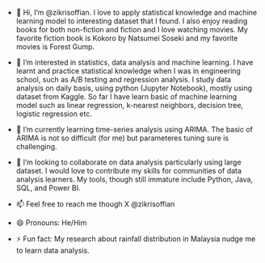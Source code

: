 - 👋 Hi, I’m @zikrisoffian. I love to apply statistical knowledge and machine learning model to interesting dataset that I found. I also enjoy reading books for both non-fiction and fiction and I love watching movies.
    My favorite fiction book is Kokoro by Natsumei Soseki and my favorite movies is Forest Gump.
  
- 👀 I’m interested in statistics, data analysis and machine learning.
    I have learnt and practice statistical knowledge when I was in engineering school, such as A/B testing and regression analysis.
     I study data analysis on daily basis, using python (Jupyter Notebook), mostly using dataset from Kaggle.
     So far I have learn basic of machine learning model such as linear regression, k-nearest neighbors, decision tree, logistic regression etc.
     
- 🌱 I’m currently learning time-series analysis using ARIMA.
     The basic of ARIMA is not so difficult (for me) but parameteres tuning sure is challenging.
     
- 💞️ I’m looking to collaborate on data analysis particularly using large dataset.
     I would love to contribute my skills for communities of data analysis learners. My tools, though still immature include Python, Java, SQL, and Power BI.
     
- 📫 Feel free to reach me though X @zikrisoffian
  
- 😄 Pronouns: He/Him
  
- ⚡ Fun fact: My research about rainfall distribution in Malaysia nudge me to learn data analysis.

<!---
zikrisoffian/zikrisoffian is a ✨ special ✨ repository because its `README.md` (this file) appears on your GitHub profile.
You can click the Preview link to take a look at your changes.
--->
